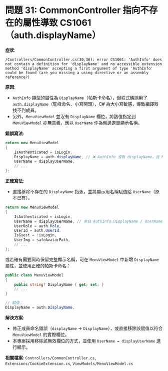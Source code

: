 # 問題 31: CommonController 指向不存在的屬性導致 CS1061（auth.displayName）

**症狀**:
```
/Controllers/CommonController.cs(30,36): error CS1061: 'AuthInfo' does not contain a definition for 'displayName' and no accessible extension method 'displayName' accepting a first argument of type 'AuthInfo' could be found (are you missing a using directive or an assembly reference?)
```

**原因**:
- `AuthInfo` 類型的屬性為 `DisplayName`（帕斯卡命名），但程式碼誤用了 `auth.displayName`（駝峰命名、小寫開頭），C# 為大小寫敏感，導致編譯器找不到成員。
- 另外，`MenuViewModel` 並沒有 `DisplayName` 欄位，將該值指定到 `MenuViewModel` 亦無意義，應以 `UserName` 作為側邊選單顯示名稱。

**錯誤寫法**:
```csharp
return new MenuViewModel
{
    IsAuthenticated = isLogin,
    DisplayName = auth.displayName, // ❌ AuthInfo 沒有 displayName，且 MenuViewModel 也沒有 DisplayName 屬性
    UserName = displayUserName,
    // ...
};
```

**正確寫法**:
- 直接移除不存在的 `DisplayName` 指派，並將顯示用名稱賦值給 `UserName`（原本已有）。
```csharp
return new MenuViewModel
{
    IsAuthenticated = isLogin,
    UserName = displayUserName, // 來自 AuthInfo.DisplayName / UserName 的安全化顯示字串
    UserRole = auth.Role,
    UserId = auth.UserId,
    IsGuest = !isLogin,
    UserImg = safeAvatarPath,
    // ...
};
```

或若確有需要同時保留完整顯示名稱，可在 `MenuViewModel` 中新增 `DisplayName` 屬性，並使用正確的帕斯卡命名：
```csharp
public class MenuViewModel
{
    public string? DisplayName { get; set; }
    // ...
}

// 賦值：
DisplayName = auth.DisplayName,
```

**解決方案**:
- 修正成員命名錯誤（`displayName` → `DisplayName`），或直接移除該賦值以符合 `MenuViewModel` 的實際欄位。
- 本專案採用移除該無效欄位的方式，並使用 `UserName = displayUserName` 進行顯示。

**相關檔案**: `Controllers/CommonController.cs`, `Extensions/CookieExtension.cs`, `ViewModels/MenuViewModel.cs`
